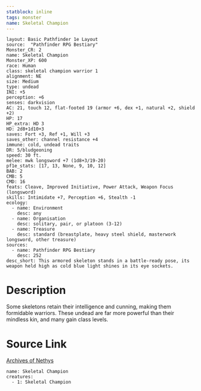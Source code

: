 ```yaml
---
statblock: inline
tags: monster
name: Skeletal Champion
---
```

```statblock
layout: Basic Pathfinder 1e Layout
source:  "Pathfinder RPG Bestiary"
Monster_CR: 2
name: Skeletal Champion
Monster_XP: 600
race: Human
class: skeletal champion warrior 1
alignment: NE
size: Medium
type: undead
INI: +5
perception: +6
senses: darkvision
AC: 21, touch 12, flat-footed 19 (armor +6, dex +1, natural +2, shield +2)
HP: 17
HP_extra: HD 3
HD: 2d8+1d10+3
saves: Fort +3, Ref +1, Will +3
saves_other: channel resistance +4
immune: cold, undead traits
DR: 5/bludgeoning
speed: 30 ft.
melee: mwk longsword +7 (1d8+3/19-20)
pf1e_stats: [17, 13, None, 9, 10, 12]
BAB: 2
CMB: 5
CMD: 16
feats: Cleave, Improved Initiative, Power Attack, Weapon Focus (longsword)
skills: Intimidate +7, Perception +6, Stealth -1
ecology:
  - name: Environment
    desc: any
  - name: Organisation
    desc: solitary, pair, or platoon (3-12)
  - name: Treasure
    desc: standard (breastplate, heavy steel shield, masterwork longsword, other treasure)
sources:
  - name: Pathfinder RPG Bestiary
    desc: 252
desc_short: This armored skeleton stands in a battle-ready pose, its weapon held high as cold blue light shines in its eye sockets.
```
# Description
Some skeletons retain their intelligence and cunning, making them formidable warriors. These undead are far more powerful than their mindless kin, and many gain class levels.
# Source Link
[Archives of Nethys](https://aonprd.com/MonsterDisplay.aspx?ItemName=Skeletal%20Champion)
```encounter-table
name: Skeletal Champion
creatures:
  - 1: Skeletal Champion
```
